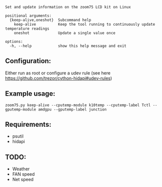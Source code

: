 ```
Set and update information on the zoom75 LCD kit on Linux

positional arguments:
  {keep-alive,oneshot}  Subcommand help
    keep-alive          Keep the tool running to continuously update temperature readings
    oneshot             Update a single value once

options:
  -h, --help            show this help message and exit

```

## Configuration:

Either run as root or configure a udev rule (see here https://github.com/trezor/cython-hidapi#udev-rules)

## Example usage:
```
zoom75.py keep-alive --cputemp-module k10temp --cputemp-label Tctl --gputemp-module amdgpu --gputemp-label junction
```

## Requirements:
- psutil
- hidapi

## TODO:
- Weather
- FAN speed
- Net speed

